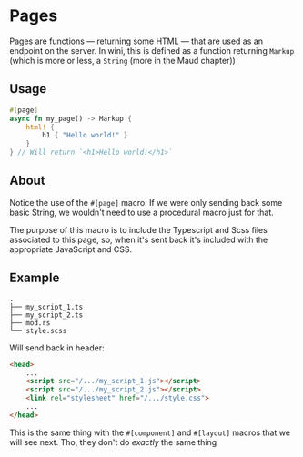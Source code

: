 # Pages

Pages are functions — returning some HTML — that are used as an endpoint on the server. In wini, this is defined as a function returning `Markup` (which is more or less, a `String` (more in the Maud chapter))

## Usage 
```rs
#[page]
async fn my_page() -> Markup {
    html! {
        h1 { "Hello world!" }
    }
} // Will return `<h1>Hello world!</h1>`
```

## About

Notice the use of the `#[page]` macro. If we were only sending back some basic String, we wouldn't need to use a procedural macro just for that.

The purpose of this macro is to include the Typescript and Scss files associated to this page, so, when it's sent back it's included with the appropriate JavaScript and CSS.

## Example

```
.
├── my_script_1.ts
├── my_script_2.ts
├── mod.rs
└── style.scss
```

Will send back in header:
```html
<head>
    ...
    <script src="/.../my_script_1.js"></script>
    <script src="/.../my_script_2.js"></script>
    <link rel="stylesheet" href="/.../style.css">
    ...
</head>
```

<div class="note">

This is the same thing with the `#[component]` and `#[layout]` macros that we will see next. Tho, they don't do _exactly_ the same thing

</div>
